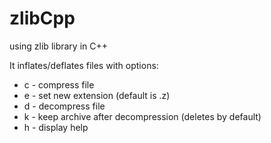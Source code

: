 # zlibCpp
using zlib library in C++

It inflates/deflates files with options: 
- c     - compress file
- e     - set new extension (default is .z)
- d     - decompress file
- k     - keep archive after decompression (deletes by default)
- h     - display help
